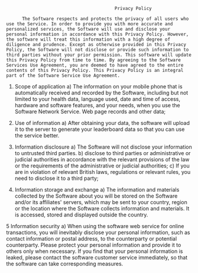                                              Privacy Policy

          The Software respects and protects the privacy of all users who use the Service. In order to provide you with more accurate and personalized services, the Software will use and disclose your personal information in accordance with this Privacy Policy. However, the software will treat this information with a high degree of diligence and prudence. Except as otherwise provided in this Privacy Policy, the Software will not disclose or provide such information to third parties without your prior permission. This software will update this Privacy Policy from time to time. By agreeing to the Software Services Use Agreement, you are deemed to have agreed to the entire contents of this Privacy Policy. This Privacy Policy is an integral part of the Software Service Use Agreement.

1. Scope of application 
   a) The information on your mobile phone that is automatically received and recorded by the Software, including but not limited to your health data, language used, date and time of access, hardware and software features, and your needs, when you use the Software Network Service. Web page records and other data;

2. Use of information 
   a) After obtaining your data, the software will upload it to the server to generate your leaderboard data so that you can use the service better.
  
3. Information disclosure 
   a) The Software will not disclose your information to untrusted third parties. 
   b) disclose to third parties or administrative or judicial authorities in accordance with the relevant provisions of the law or the requirements of the administrative or judicial authorities; 
   c) If you are in violation of relevant British laws, regulations or relevant rules, you need to disclose it to a third party;
   
4.  Information storage and exchange 
    a) The information and materials collected by the Software about you will be stored on the Software and/or its affiliates' servers, which may be sent to your country, region or the location where the Software collects information and materials. It is accessed, stored and displayed outside the country.
    
5  Information security 
   a) When using the software web service for online transactions, you will inevitably disclose your personal information, such as contact information or postal address, to the counterparty or potential counterparty. Please protect your personal information and provide it to others only when necessary. If you find that your personal information is leaked, please contact the software customer service immediately, so that the software can take corresponding measures.
